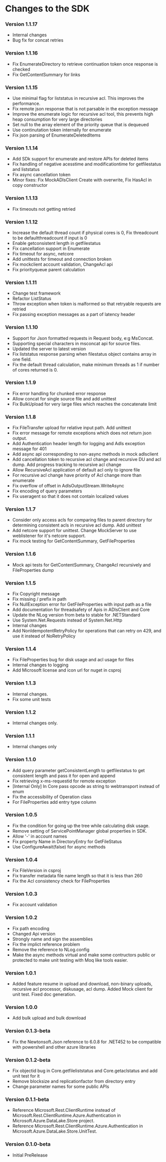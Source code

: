 # Changes to the SDK
### Version 1.1.17
- Internal changes
- Bug fix for concat retries
### Version 1.1.16
- Fix EnumerateDirectory to retrieve continuation token once response is checked
- Fix GetContentSummary for links
### Version 1.1.15
- Use minimal flag for liststatus in recursive acl. This improves the performance.
- Fix remote json response that is not parsable in the exception message
- Improve the enumerate logic for recursive acl tool, this prevents high heap consumption for very large directories
- Set null to the array element of the priority queue that is dequeued
- Use continutation token internally for enumerate
- Fix json parsing of EnumerateDeletedItems
### Version 1.1.14
- Add SDk support for enumerate and restore APIs for deleted items
- Fix handling of negative acesstime and modificationtime for getfilestatus and liststatus
- Fix async cancellation token
- Minor fixes: Fix MockADlsClient Create with overwrite, Fix HasAcl in copy constructor
### Version 1.1.13
- Fix timeouts not getting retried 
### Version 1.1.12
- Increase the default thread count if physical cores is 0, Fix threadcount to be defaultthreadcount if input is 0
- Enable getconsistent length in getfilestatus
- Fix cancellation support in Enumerate
- Fix timeout for async, netcore
- Add unittests for timeout and connection broken
- Fix mockclient account validation, ChangeAcl api
- Fix priorityqueue parent calculation
### Version 1.1.11
- Change test framework
- Refactor ListStatus
- Throw exception when token is malformed so that retryable requests are retried
- Fix passing exception messages as a part of latency header
### Version 1.1.10
- Support for Json formatted requests in Request body, e:g MsConcat.
- Supporting special characters in msconcat api for source files.
- Updated the server to latest version
- Fix liststatus response parsing when filestatus object contains array in one field.
- Fix the default thread calculation, make minimum threads as 1 if number of cores returned is 0.
### Version 1.1.9
- Fix error handling for chunked error response
- Allow concat for single source file and add unittest
- Fix BulkUpload for very large files which reaches the concatenate limit
### Version 1.1.8
- Fix FileTransfer upload for relative input path. Add unittest
- Fix error message for remote exceptions which does not return json output. 
- Add Authentication header length for logging and Adls exception message for 401
- Add async api corresponding to non-async methods in mock adlsclient
- Add cancellation token to recursive acl change and recursive DU and acl dump. Add progress tracking to recursive acl change
- Allow RecursiveAcl application of default acl only to ignore file
- For recursive acl change have priority of Acl change more than enumerate
- Fix overflow of offset in AdlsOutputStream.WriteAsync
- Fix encoding of query parameters
- Fix useragent so that it does not contain localized values
### Version 1.1.7
- Consider only access acls for comparing files to parent directory for determining consistent acls in recursive acl dump. Add unittest
- Add netcore support for unittest. Change MockServer to use weblistener for it's netcore support.
- Fix mock testing for GetContentSummary, GetFileProperties
### Version 1.1.6
- Mock api tests for GetContentSummary, ChangeAcl recursively and FileProperties dump
### Version 1.1.5
- Fix Copyright message
- Fix missing / prefix in path
- Fix NullException error for GetFileProperties with input path as a file
- Add documentation for threadsafety of Apis in ADlsClient and Core
- Update the NLog version from beta to stable for .NETStandard
- Use System.Net.Requests instead of System.Net.Http
- Internal changes
- Add NonIdempotentRetryPolicy for operations that can retry on 429, and use it instead of NoRetryPolicy
### Version 1.1.4
- Fix FileProperties bug for disk usage and acl usage for files
- Internal changes to logging
- Add Microsoft license and icon url for nuget in csproj
### Version 1.1.3
- Internal changes.
- Fix some unit tests
### Version 1.1.2
- Internal changes only.
### Version 1.1.1
- Internal changes only
### Version 1.1.0
- Add query parameter getConsistentLength to getfilestatus to get consistent length and pass it for open and append
- Fix retrieving x-ms-requestid for remote exception
- [Internal Only] In Core pass opcode as string to webtransport instead of enum
- Fix the accessibility of Operation class 
- For FileProperties add entry type column
### Version 1.0.5
- Fix the condition for going up the tree while calculating disk usage.
- Remove setting of ServicePointManager global properties in SDK.
- Allow '-' in account names
- Fix property Name in DirectoryEntry for GetFileStatus
- Use ConfigureAwait(false) for async methods
### Version 1.0.4
- Fix FileVersion in csproj
- Fix transfer metadata file name length so that it is less than 260
- Fix the Acl consistency check for FileProperties
### Version 1.0.3
- Fix account validation
### Version 1.0.2
- Fix path encoding
- Changed Api version
- Strongly name and sign the assemblies
- Fix the implict reference problem
- Remove the reference to NLog.config
- Make the async methods virtual and make some contructors public or protected to make unit testing with Moq like tools easier.
### Version 1.0.1
- Added feature resume in upload and download, non-binary uploads, recursive acl processor, diskusage, acl dump. Added Mock client for unit test. Fixed doc generation.
### Version 1.0.0
- Add bulk upload and bulk download
### Version 0.1.3-beta
- Fix the Newtonsoft.Json reference to 6.0.8 for .NET452 to be compatible with powershell and other azure libraries
### Version 0.1.2-beta
- Fix objectid bug in Core.getfileliststatus and Core.getaclstatus and add unit test for it
- Remove blocksize and replicationfactor from directory entry
- Change parameter names for some public APIs
### Version 0.1.1-beta
- Reference Microsoft.Rest.ClientRuntime instead of Microsoft.Rest.ClientRuntime.Azure.Authentication in Microsoft.Azure.DataLake.Store project.
- Reference Microsoft.Rest.ClientRuntime.Azure.Authentication in Microsoft.Azure.DataLake.Store.UnitTest.
### Version 0.1.0-beta
- Initial PreRelease